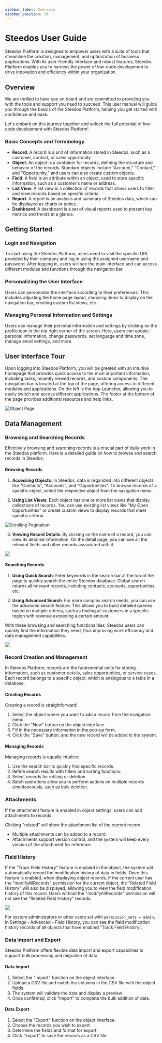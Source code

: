 ```yaml
---
sidebar_label: Overview
sidebar_position: 10
---
```


# Steedos User Guide

Steedos Platform is designed to empower users with a suite of tools that streamline the creation, management, and optimization of business applications. With its user-friendly interface and robust features, Steedos Platform enables you to harness the power of low-code development to drive innovation and efficiency within your organization.

## Overview

We are thrilled to have you on board and are committed to providing you with the tools and support you need to succeed. This user manual will guide you through the basics of the Steedos Platform, helping you get started with confidence and ease.

Let's embark on this journey together and unlock the full potential of low-code development with Steedos Platform!

### Basic Concepts and Terminology

- **Record**: A record is a unit of information stored in Steedos, such as a customer, contact, or sales opportunity.
- **Object**: An object is a container for records, defining the structure and behavior of the records. Standard objects include "Account," "Contact," and "Opportunity," and users can also create custom objects.
- **Field**: A field is an attribute within an object, used to store specific information, such as a customer's name or address.
- **List View**: A list view is a collection of records that allows users to filter and view records based on specific criteria.
- **Report**: A report is an analysis and summary of Steedos data, which can be displayed as charts or tables.
- **Dashboard**: A dashboard is a set of visual reports used to present key metrics and trends at a glance.

## Getting Started

### Login and Navigation
To start using the Steedos Platform, users need to visit the specific URL provided by their company and log in using the assigned username and password. After logging in, users will see the main interface and can access different modules and functions through the navigation bar.

### Personalizing the User Interface
Users can personalize the interface according to their preferences. This includes adjusting the home page layout, choosing items to display on the navigation bar, creating custom list views, etc.

### Managing Personal Information and Settings
Users can manage their personal information and settings by clicking on the profile icon in the top right corner of the screen. Here, users can update personal information, change passwords, set language and time zone, manage email settings, and more.

##  User Interface Tour

Upon logging into Steedos Platform, you will be greeted with an intuitive homepage that provides quick access to the most important information, including tasks, recently viewed records, and custom components. The navigation bar is located at the top of the page, offering access to different modules and applications. On the left is the App Launcher, allowing you to easily switch and access different applications. The footer at the bottom of the page provides additional resources and help links.

![Object Page](/../static/img/zh-CN/listviews.png)

## Data Management

### Browsing and Searching Records

Effectively browsing and searching records is a crucial part of daily work in the Steedos platform. Here is a detailed guide on how to browse and search records in Steedos:

#### Browsing Records

1. **Accessing Objects**: In Steedos, data is organized into different objects like "Contacts", "Accounts", and "Opportunities". To browse records of a specific object, select the respective object from the navigation menu.

2. **Using List Views**: Each object has one or more list views that display collections of records. You can use existing list views like "My Open Opportunities" or create custom views to display records that meet specific criteria.

![Scrolling Pagination](/../static/img/zh-CN/create_listviews.gif)

3. **Viewing Record Details**: By clicking on the name of a record, you can view its detailed information. On the detail page, you can see all the relevant fields and other records associated with it.

![](/../static/img/zh-CN/record_related.png)



#### Searching Records

1. **Using Quick Search**: Enter keywords in the search bar at the top of the page to quickly search the entire Steedos database. Global search returns all relevant records, including contacts, accounts, opportunities, etc.

2. **Using Advanced Search**: For more complex search needs, you can use the advanced search feature. This allows you to build detailed queries based on multiple criteria, such as finding all customers in a specific region with revenue exceeding a certain amount.

With these browsing and searching functionalities, Steedos users can quickly find the information they need, thus improving work efficiency and data management capabilities.

![](/../static/img/zh-CN/search_records.gif)

### Record Creation and Management

In Steedos Platform, records are the fundamental units for storing information, such as customer details, sales opportunities, or service cases. Each record belongs to a specific object, which is analogous to a table in a database.

#### Creating Records
Creating a record is straightforward:
1. Select the object where you want to add a record from the navigation menu.
2. Click the "New" button on the object interface.
3. Fill in the necessary information in the pop-up form.
4. Click the "Save" button, and the new record will be added to the system.

#### Managing Records
Managing records is equally intuitive:
1. Use the search bar to quickly find specific records.
2. Refine search results with filters and sorting functions.
3. Select records for editing or deletion.
4. Batch operations allow you to perform actions on multiple records simultaneously, such as bulk deletion.

### Attachments

If the attachment feature is enabled in object settings, users can add attachments to records.

Clicking "related" will show the attachment list of the current record.

* Multiple attachments can be added to a record.
* Attachments support version control, and the system will keep every version of the attachment for reference.

### Field History

If the "Track Field History" feature is enabled in the object, the system will automatically record the modification history of data in fields. Once this feature is enabled, when displaying object records, if the current user has the "modifyAllRecords" permission for the current object, the "Related Field History" will also be displayed, allowing you to view the field modification history of this record. Users without the "modifyAllRecords" permission will not see the "Related Field History" records.

![](/../static/img/zh-CN/audit_records.png)

For system administrators or other users set with `permission_sets = admin`, in Settings - Advanced - Field History, you can see the field modification history records of all objects that have enabled "Track Field History".

### Data Import and Export

Steedos Platform offers flexible data import and export capabilities to support bulk processing and migration of data.

#### Data Import
1. Select the "Import" function on the object interface.
2. Upload a CSV file and match the columns in the CSV file with the object fields.
3. The system will validate the data and display a preview.
4. Once confirmed, click "Import" to complete the bulk addition of data.

#### Data Export
1. Select the "Export" function on the object interface.
2. Choose the records you wish to export.
3. Determine the fields and format for export.
4. Click "Export" to save the records as a CSV file.
